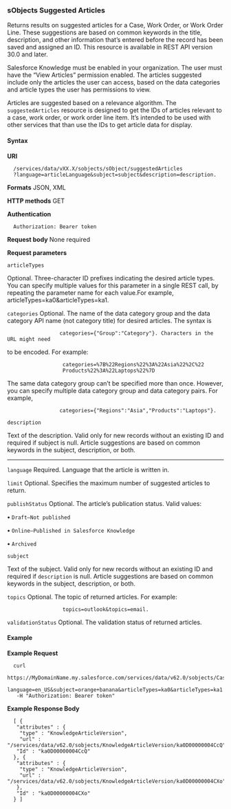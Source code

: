 ### sObjects Suggested Articles

Returns results on suggested articles for a Case, Work Order, or Work Order Line. These suggestions are based on common keywords in
the title, description, and other information that’s entered before the record has been saved and assigned an ID. This resource is available
in REST API version 30.0 and later.

Salesforce Knowledge must be enabled in your organization. The user must have the “View Articles” permission enabled. The articles
suggested include only the articles the user can access, based on the data categories and article types the user has permissions to view.

Articles are suggested based on a relevance algorithm. The `suggestedArticles` resource is designed to get the IDs of articles
relevant to a case, work order, or work order line item. It’s intended to be used with other services that than use the IDs to get article
data for display.

#### Syntax

**URI**
```
  /services/data/vXX.X/sobjects/sObject/suggestedArticles
  ?language=articleLanguage&subject=subject&description=description.

```
**Formats**
JSON, XML

**HTTP methods**
GET

**Authentication**
```
  Authorization: Bearer token

```
**Request body**
None required

**Request parameters**

```
articleTypes

```

Optional. Three-character ID prefixes indicating the desired article types. You can specify
multiple values for this parameter in a single REST call, by repeating the parameter
name for each value.For example, articleTypes=ka0&articleTypes=ka1.


`categories` Optional. The name of the data category group and the data category API name (not
category title) for desired articles. The syntax is
```
                 categories={"Group":"Category"}. Characters in the URL might need

```
to be encoded. For example:
```
                  categories=%7B%22Regions%22%3A%22Asia%22%2C%22
                  Products%22%3A%22Laptops%22%7D

```
The same data category group can’t be specified more than once. However, you can
specify multiple data category group and data category pairs. For example,
```
                 categories={"Regions":"Asia","Products":"Laptops"}.

```
```
description

```

Text of the description. Valid only for new records without an existing ID and required
if subject is null. Article suggestions are based on common keywords in the subject,
description, or both.


-----

`language` Required. Language that the article is written in.

`limit` Optional. Specifies the maximum number of suggested articles to return.

`publishStatus` Optional. The article’s publication status. Valid values:

**•** `Draft–Not published`

**•** `Online–Published in Salesforce Knowledge`

**•** `Archived`

```
subject

```

Text of the subject. Valid only for new records without an existing ID and required if
`description` is null. Article suggestions are based on common keywords in the
subject, description, or both.


`topics` Optional. The topic of returned articles. For example:
```
                  topics=outlook&topics=email.

```
`validationStatus` Optional. The validation status of returned articles.

#### Example

**Example Request**
```
  curl
  https://MyDomainName.my.salesforce.com/services/data/v62.0/sobjects/Case/suggestedArticles?
  language=en_US&subject=orange+banana&articleTypes=ka0&articleTypes=ka1
   -H "Authorization: Bearer token"

```
**Example Response Body**
```
  [ {
   "attributes" : {
    "type" : "KnowledgeArticleVersion",
    "url" : "/services/data/v62.0/sobjects/KnowledgeArticleVersion/ka0D00000004CcQ"
   "Id" : "ka0D00000004CcQ"
  }, {
   "attributes" : {
    "type" : "KnowledgeArticleVersion",
    "url" : "/services/data/v62.0/sobjects/KnowledgeArticleVersion/ka0D00000004CXo"
   },
   "Id" : "ka0D00000004CXo"
  } ]

